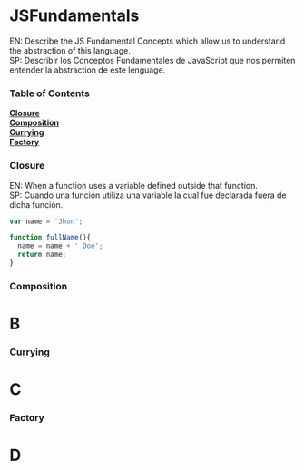 # JSFundamentals
EN: Describe the JS Fundamental Concepts which allow us to understand the abstraction of this language.
<br />
SP: Describir los Conceptos Fundamentales de JavaScript que nos permiten entender la abstraction de este lenguage.

### Table of Contents
**[Closure](#closure)** <br/>
**[Composition](#composition)** <br/>
**[Currying](#currying)** <br/>
**[Factory](#factory)** <br/>

### Closure
EN: When a function uses a variable defined outside that function. <br />
SP: Cuando una función utiliza una variable la cual fue declarada fuera de dicha función.

```javascript
var name = 'Jhon';

function fullName(){
  name = name + ' Doe';
  return name;
}
```

### Composition
<h1>B</h1>

### Currying
<h1>C</h1>

### Factory
<h1>D</h1>
